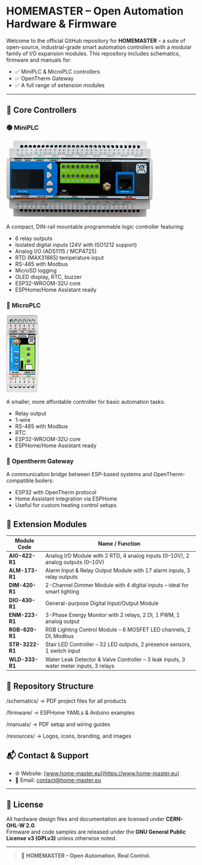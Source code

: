 # HOMEMASTER – Open Automation Hardware & Firmware

Welcome to the official GitHub repository for **HOMEMASTER** – a suite of open-source, industrial-grade smart automation controllers with a modular family of I/O expansion modules. 
This repository includes schematics, firmware and manuals for:

- ✅ MiniPLC & MicroPLC controllers  
- ✅ OpenTherm Gateway  
- ✅ A full range of extension modules  

---

## 🔧 Core Controllers

### 🟢 MiniPLC
![HomeMaster MiniPLC](https://github.com/isystemsautomation/HOMEMASTER/blob/main/MiniPLC/Images/MiniPLC2.png "HomeMaster MiniPLC")

A compact, DIN-rail mountable programmable logic controller featuring:
- 6 relay outputs
- Isolated digital inputs (24V with ISO1212 support)
- Analog I/O (ADS1115 / MCP4725)
- RTD (MAX31865) temperature input
- RS-485 with Modbus
- MicroSD logging
- OLED display, RTC, buzzer
- ESP32-WROOM-32U core
- ESPHome/Home Assistant ready

### 🔵 MicroPLC
![HomeMaster MicroPLC](https://github.com/isystemsautomation/HOMEMASTER/blob/main/MicroPLC/Images/MicroPLC.png "HomeMaster MicroPLC")

A smaller, more affordable controller for basic automation tasks:
- Relay output
- 1-wire
- RS-485 with Modbus
- RTC
- ESP32-WROOM-32U core
- ESPHome/Home Assistant ready

### 🔶 Opentherm Gateway
A communication bridge between ESP-based systems and OpenTherm-compatible boilers:
- ESP32 with OpenTherm protocol
- Home Assistant integration via ESPHome
- Useful for custom heating control setups

## 🧩 Extension Modules

| Module Code    | Name / Function |
|----------------|------------------|
| **AIO-422-R1** | Analog I/O Module with 2 RTD, 4 analog inputs (0–10V), 2 analog outputs (0–10V) |
| **ALM-173-R1** | Alarm Input & Relay Output Module with 17 alarm inputs, 3 relay outputs |
| **DIM-420-R1** | 2-Channel Dimmer Module with 4 digital inputs – ideal for smart lighting |
| **DIO-430-R1** | General-purpose Digital Input/Output Module |
| **ENM-223-R1** | 3-Phase Energy Monitor with 2 relays, 2 DI, 1 PWM, 1 analog output |
| **RGB-620-R1** | RGB Lighting Control Module – 6 MOSFET LED channels, 2 DI, Modbus |
| **STR-3222-R1**| Stair LED Controller – 32 LED outputs, 2 presence sensors, 1 switch input |
| **WLD-333-R1** | Water Leak Detector & Valve Controller – 3 leak inputs, 3 water meter inputs, 3 relays |

## 📁 Repository Structure

/schematics/ → PDF project files for all products

/firmware/ → ESPHome YAMLs & Arduino examples

/manuals/ → PDF setup and wiring guides

/resources/ → Logos, icons, branding, and images

## 📬 Contact & Support

- 🌐 Website: [www.home-master.eu](https://www.home-master.eu)  
- 📧 Email: contact@home-master.eu

---

## 📄 License

All hardware design files and documentation are licensed under **CERN-OHL-W 2.0**.  
Firmware and code samples are released under the **GNU General Public License v3 (GPLv3)** unless otherwise noted.

---

> 🔧 **HOMEMASTER – Open Automation. Real Control.**
